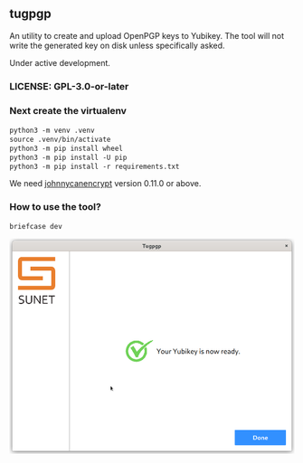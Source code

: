 ## tugpgp

An utility to create and upload OpenPGP keys to Yubikey. The tool will not write the generated key on disk unless specifically asked.

Under active development.


### LICENSE: GPL-3.0-or-later


### Next create the virtualenv

```
python3 -m venv .venv 
source .venv/bin/activate
python3 -m pip install wheel
python3 -m pip install -U pip
python3 -m pip install -r requirements.txt
```

We need [johnnycanencrypt](https://github.com/kushaldas/johnnycanencrypt) version 0.11.0 or above.

### How to use the tool?


```
briefcase dev
```

![](./images/tugpgp_final_screen.png)

